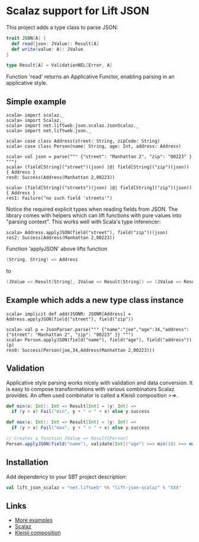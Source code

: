 Scalaz support for Lift JSON
============================

This project adds a type class to parse JSON:

```scala
trait JSON[A] {
  def read(json: JValue): Result[A]
  def write(value: A): JValue
}

type Result[A] = ValidationNEL[Error, A]
```

Function 'read' returns an Applicative Functor, enabling parsing in an applicative style.

Simple example
--------------

    scala> import scalaz._
    scala> import Scalaz._
    scala> import net.liftweb.json.scalaz.JsonScalaz._
    scala> import net.liftweb.json._

    scala> case class Address(street: String, zipCode: String)
    scala> case class Person(name: String, age: Int, address: Address)

    scala> val json = parse(""" {"street": "Manhattan 2", "zip": "00223" } """)
    scala> (field[String]("street")(json) |@| field[String]("zip")(json)) { Address }
    res0: Success(Address(Manhattan 2,00223))

    scala> (field[String]("streets")(json) |@| field[String]("zip")(json)) { Address }
    res1: Failure("no such field 'streets'")

Notice the required explicit types when reading fields from JSON. The library comes with helpers which
can lift functions with pure values into "parsing context". This works well with Scala's type inferencer:

    scala> Address.applyJSON(field("street"), field("zip"))(json)
    res2: Success(Address(Manhattan 2,00223))

Function 'applyJSON' above lifts function

```scala
(String, String) => Address
```

to

```scala
(JValue => Result[String], JValue => Result[String]) => (JValue => Result[Address])
```

Example which adds a new type class instance
--------------------------------------------

    scala> implicit def addrJSONR: JSONR[Address] = Address.applyJSON(field("street"), field("zip"))

    scala> val p = JsonParser.parse(""" {"name":"joe","age":34,"address":{"street": "Manhattan 2", "zip": "00223" }} """)
    scala> Person.applyJSON(field("name"), field("age"), field("address"))(p)
    res0: Success(Person(joe,34,Address(Manhattan 2,00223)))

Validation
----------

Applicative style parsing works nicely with validation and data conversion. It is easy to compose
transformations with various combinators Scalaz provides. An often used combinator is called a Kleisli
composition >=>.

```scala
def min(x: Int): Int => Result[Int] = (y: Int) =>
  if (y < x) Fail("min", y + " < " + x) else y.success

def max(x: Int): Int => Result[Int] = (y: Int) =>
  if (y > x) Fail("max", y + " > " + x) else y.success

// Creates a function JValue => Result[Person]
Person.applyJSON(field("name"), validate[Int]("age") >=> min(18) >=> max(60))
```

Installation
------------

Add dependency to your SBT project description:

```scala
val lift_json_scalaz = "net.liftweb" %% "lift-json-scalaz" % "XXX"
```

Links
-----

* [More examples](https://github.com/lift/framework/tree/master/core/json-scalaz/src/test/scala/net/lifweb/json/scalaz)
* [Scalaz](http://code.google.com/p/scalaz/)
* [Kleisli composition](http://www.haskell.org/hoogle/?hoogle=%28a+-%3E+m+b%29+-%3E+%28b+-%3E+m+c%29+-%3E+%28a+-%3E+m+c%29)
